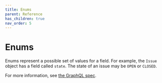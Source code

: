 ```yaml
---
title: Enums
parent: Reference
has_children: true
nav_order: 5
---
```


# Enums

Enums represent a possible set of values for a field. For example, the `Issue` object has a field called `state`. The state of an issue may be `OPEN` or `CLOSED`.

For more information, see [the GraphQL spec](https://facebook.github.io/graphql/#sec-Enums).

